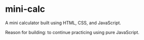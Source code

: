 # mini-calc
A mini calculator built using HTML, CSS, and JavaScript.

Reason for building: to continue practicing using pure JavaScript.


